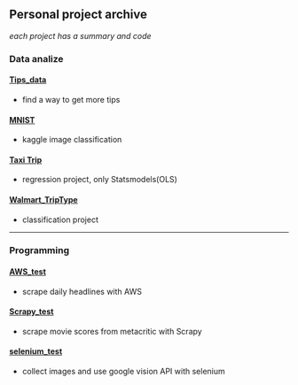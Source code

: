 ## Personal project archive
*each project has a summary and code* <br />

### Data analize

#### [Tips_data](https://github.com/Moons08/personal-project-archive/blob/master/180209_seaborn_tips/ReadMe.md)
- find a way to get more tips
#### [MNIST](https://github.com/Moons08/personal-project-archive/blob/master/180402_mnist/ReadMe.md)
- kaggle image classification
#### [Taxi Trip ](https://github.com/Moons08/personal-project-archive/tree/master/TaxiTrip)
- regression project, only Statsmodels(OLS)
#### [Walmart_TripType ](https://github.com/Moons08/personal-project-archive/blob/master/180209_seaborn_tips/ReadMe.md)
- classification project

---
### Programming

#### [AWS_test](https://github.com/Moons08/personal-project-archive/blob/master/180228_AWS_crontab/ReadMe.md)
- scrape daily headlines with AWS

#### [Scrapy_test](https://github.com/Moons08/personal-project-archive/blob/master/180222_Scrapy_metacritic/ReadMe.md)
- scrape movie scores from metacritic with Scrapy

#### [selenium_test](https://github.com/Moons08/personal-project-archive/blob/master/180221_selenium/ReadMe.md)
- collect images and use google vision API with selenium
